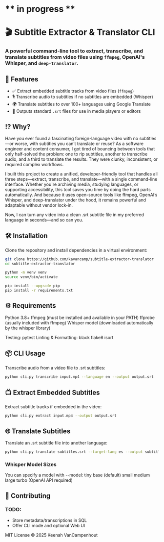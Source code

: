 # ** in progress **

# 🎬 Subtitle Extractor & Translator CLI

### A powerful command-line tool to extract, transcribe, and translate subtitles from video files using `ffmpeg`, OpenAI's Whisper, and `deep-translator`.


## 🚀 Features

- ✅ Extract embedded subtitle tracks from video files (`ffmpeg`)
- 🎙️ Transcribe audio to subtitles if no subtitles are embedded (Whisper)
- 🌍 Translate subtitles to over 100+ languages using Google Translate
- 📁 Outputs standard `.srt` files for use in media players or editors

## ⁉️ Why? 
Have you ever found a fascinating foreign-language video with no subtitles—or worse, with subtitles you can’t translate or reuse? As a software engineer and content consumer, I got tired of bouncing between tools that only half-solved the problem: one to rip subtitles, another to transcribe audio, and a third to translate the results. They were clunky, inconsistent, or required complex workflows.

I built this project to create a unified, developer-friendly tool that handles all three steps—extract, transcribe, and translate—with a single command-line interface. Whether you're archiving media, studying languages, or supporting accessibility, this tool saves you time by doing the hard parts automatically. And because it uses open-source tools like ffmpeg, OpenAI’s Whisper, and deep-translator under the hood, it remains powerful and adaptable without vendor lock-in.

Now, I can turn any video into a clean .srt subtitle file in my preferred language in seconds—and so can you.

## 🛠 Installation

Clone the repository and install dependencies in a virtual environment:

```bash
git clone https://github.com/kavancamp/subtitle-extractor-translator
cd subtitle-extractor-translator

python -m venv venv
source venv/bin/activate

pip install --upgrade pip
pip install -r requirements.txt
```
## ⚙️ Requirements
Python 3.8+
ffmpeg (must be installed and available in your PATH)
ffprobe (usually included with ffmpeg)
Whisper model (downloaded automatically by the whisper library)

Testing:
pytest 
Linting & Formatting:
black 
flake8
isort


## 📦 CLI Usage
Transcribe audio from a video file to .srt subtitles:
```bash
python cli.py transcribe input.mp4 --language en --output output.srt
```
## 📺 Extract Embedded Subtitles
Extract subtitle tracks if embedded in the video:
```bash
python cli.py extract input.mp4 --output output.srt
```

## 🌐 Translate Subtitles
Translate an .srt subtitle file into another language:
```bash
python cli.py translate subtitles.srt --target-lang es --output subtitles_es.srt
```

### Whisper Model Sizes
You can specify a model with --model:
tiny
base (default)
small
medium
large
turbo (OpenAI API required)

## 🤝 Contributing

### TODO:
- Store metadata/transcriptions in SQL
- Offer CLI mode and optional Web UI

MIT License © 2025 Keenah VanCampenhout

